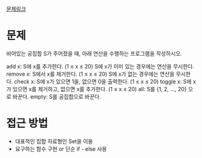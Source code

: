 [문제링크](https://www.acmicpc.net/problem/11723)

# 문제
비어있는 공집합 S가 주어졌을 때, 아래 연산을 수행하는 프로그램을 작성하시오.

add x: S에 x를 추가한다. (1 ≤ x ≤ 20) S에 x가 이미 있는 경우에는 연산을 무시한다.
remove x: S에서 x를 제거한다. (1 ≤ x ≤ 20) S에 x가 없는 경우에는 연산을 무시한다.
check x: S에 x가 있으면 1을, 없으면 0을 출력한다. (1 ≤ x ≤ 20)
toggle x: S에 x가 있으면 x를 제거하고, 없으면 x를 추가한다. (1 ≤ x ≤ 20)
all: S를 {1, 2, ..., 20} 으로 바꾼다.
empty: S를 공집합으로 바꾼다.

# 접근 방법
+ 대표적인 집합 자료형인 Set을 이용
+ 요구하는 함수 구현 or 단순 if - else 사용
